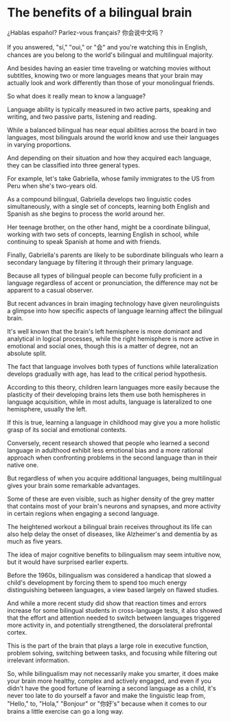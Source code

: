 # The benefits of a bilingual brain

¿Hablas español? Parlez-vous français?  你会说中文吗？

If you answered, "sí," "oui," or "会" and you're watching this in English, chances are you belong to the world's bilingual and multilingual majority.

And besides having  an easier time traveling or watching movies without subtitles, knowing two or more languages means that your brain may actually look and work differently than those of your monolingual friends.

So what does it really  mean to know a language?

Language ability is typically measured in two active parts, speaking and writing, and two passive parts,  listening and reading.

While a balanced bilingual has near equal abilities across the board  in two languages, most bilinguals around the world know and use their languages in varying proportions.

And depending on their situation and how they acquired each language, they can be classified into three general types.

For example, let's take Gabriella, whose family immigrates to the US  from Peru when she's two-years old.

As a compound bilingual, Gabriella develops two linguistic  codes simultaneously, with a single set of concepts, learning both English and Spanish as she begins to process  the world around her.

Her teenage brother, on the other hand, might be a coordinate bilingual, working with two sets of concepts, learning English in school, while continuing to speak Spanish at home and with friends.

Finally, Gabriella's parents are likely to be subordinate bilinguals who learn a secondary language by filtering it through their primary language.

Because all types of bilingual people can become fully proficient in a language regardless of accent or pronunciation, the difference may not be apparent to a casual observer.

But recent advances  in brain imaging technology have given neurolinguists a glimpse into how specific aspects of language learning affect the bilingual brain.

It's well known that the brain's left hemisphere is more dominant and analytical in logical processes, while the right hemisphere is more active in emotional and social ones, though this is a matter of degree, not an absolute split.

The fact that language involves both types of functions while lateralization develops gradually with age, has lead to the critical  period hypothesis.

According to this theory, children learn languages more easily because the plasticity  of their developing brains lets them use both hemispheres in language acquisition, while in most adults, language  is lateralized to one hemisphere, usually the left.

If this is true, learning a language in childhood may give you a more holistic grasp of its social and emotional contexts.

Conversely, recent research showed that people who learned  a second language in adulthood exhibit less emotional bias and a more rational approach when confronting problems in the second language than in their native one.

But regardless of when you acquire additional languages, being multilingual gives your brain some remarkable advantages.

Some of these are even visible, such as higher density of the grey matter  that contains most of your brain's  neurons and synapses, and more activity in certain regions when engaging a second language.

The heightened workout a bilingual brain receives throughout its life can also help delay the onset of diseases, like Alzheimer's and dementia by as much as five years.

The idea of major cognitive  benefits to bilingualism may seem intuitive now, but it would have surprised  earlier experts.

Before the 1960s, bilingualism was considered a handicap that slowed a child's development by forcing them to spend too much energy distinguishing between languages, a view based largely on flawed studies.

And while a more recent study did show that reaction times and errors increase for some bilingual students in cross-language tests, it also showed that the effort and attention needed to switch between languages triggered more activity in, and potentially strengthened, the dorsolateral prefrontal cortex.

This is the part of the brain that plays a large role in executive function, problem solving, switching between tasks, and focusing while filtering out irrelevant information.

So, while bilingualism may not necessarily make you smarter, it does make your brain more healthy, complex and actively engaged, and even if you didn't have  the good fortune of learning a second language as a child, it's never too late to do  yourself a favor and make the linguistic  leap from, "Hello," to, "Hola," "Bonjour" or "你好’s" because when it comes to our brains a little exercise can go a long way.